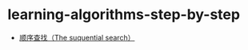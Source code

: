 # learning-algorithms-step-by-step

- [顺序查找（The suquential search）](https://github.com/raimonfuns/learning-algorithms-step-by-step/blob/master/TheSequentialSearch.md)
